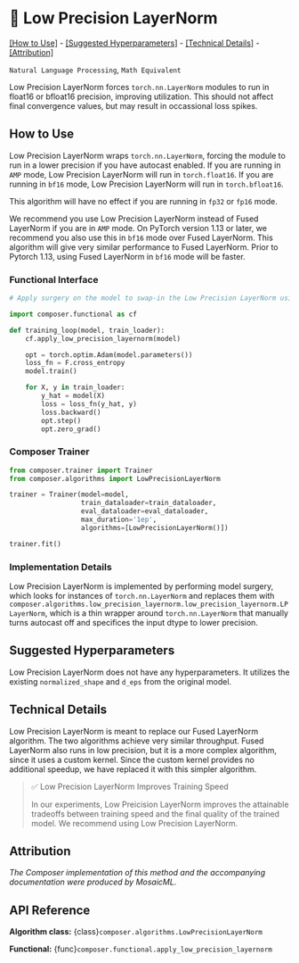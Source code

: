 # 🧁 Low Precision LayerNorm


[\[How to Use\]](#how-to-use) - [\[Suggested Hyperparameters\]](#suggested-hyperparameters) - [\[Technical Details\]](#technical-details) - [\[Attribution\]](#attribution)

 `Natural Language Processing`, `Math Equivalent`

Low Precision LayerNorm forces `torch.nn.LayerNorm` modules to run in float16 or bfloat16 precision, improving utilization. This should not affect final convergence values, but may result in occassional loss spikes.


## How to Use
Low Precision LayerNorm wraps `torch.nn.LayerNorm`, forcing the module to run in a lower precision if you have autocast enabled. If you are running in `AMP` mode, Low Precision LayerNorm will run in `torch.float16`. If you are running in `bf16` mode, Low Precision LayerNorm will run in `torch.bfloat16`.

This algorithm will have no effect if you are running in `fp32` or `fp16` mode.

We recommend you use Low Precision LayerNorm instead of Fused LayerNorm if you are in `AMP` mode. On PyTorch version 1.13 or later, we recommend you also use this in `bf16` mode over Fused LayerNorm. This algorithm will give very similar performance to Fused LayerNorm. Prior to Pytorch 1.13, using Fused LayerNorm in `bf16` mode will be faster.

### Functional Interface

```python
# Apply surgery on the model to swap-in the Low Precision LayerNorm using the Composer functional API

import composer.functional as cf

def training_loop(model, train_loader):
    cf.apply_low_precision_layernorm(model)

    opt = torch.optim.Adam(model.parameters())
    loss_fn = F.cross_entropy
    model.train()

    for X, y in train_loader:
        y_hat = model(X)
        loss = loss_fn(y_hat, y)
        loss.backward()
        opt.step()
        opt.zero_grad()
```

### Composer Trainer

<!--pytest.mark.gpu-->
<!--
```python
from tests.fixtures.synthetic_hf_state import make_dataset_configs, synthetic_hf_state_maker

synthetic_config = make_dataset_configs(model_family=['bert'])[0]
_, model, train_dataloader = synthetic_hf_state_maker(synthetic_config)
_, _, eval_dataloader = synthetic_hf_state_maker(synthetic_config)
```
-->
<!--pytest-codeblocks:cont-->
```python
from composer.trainer import Trainer
from composer.algorithms import LowPrecisionLayerNorm

trainer = Trainer(model=model,
                  train_dataloader=train_dataloader,
                  eval_dataloader=eval_dataloader,
                  max_duration='1ep',
                  algorithms=[LowPrecisionLayerNorm()])

trainer.fit()
```

### Implementation Details

Low Precision LayerNorm is implemented by performing model surgery, which looks for instances of `torch.nn.LayerNorm` and replaces them with `composer.algorithms.low_precision_layernorm.low_precision_layernorm.LPLayerNorm`, which is a thin wrapper around `torch.nn.LayerNorm` that manually turns autocast off and specifices the input dtype to lower precision.

## Suggested Hyperparameters

Low Precision LayerNorm does not have any hyperparameters. It utilizes the existing `normalized_shape` and `d_eps` from the original model.

## Technical Details

Low Precision LayerNorm is meant to replace our Fused LayerNorm algorithm. The two algorithms achieve very similar throughput. Fused LayerNorm also runs in low precision, but it is a more complex algorithm, since it uses a custom kernel. Since the custom kernel provides no additional speedup, we have replaced it with this simpler algorithm.

> ✅ Low Precision LayerNorm Improves Training Speed
>
> In our experiments, Low Preicision LayerNorm improves the attainable tradeoffs between training speed and the final quality of the trained model.
> We recommend using Low Precision LayerNorm.

## Attribution

*The Composer implementation of this method and the accompanying documentation were produced by MosaicML.*

## API Reference

**Algorithm class:** {class}`composer.algorithms.LowPrecisionLayerNorm`

**Functional:** {func}`composer.functional.apply_low_precision_layernorm`
